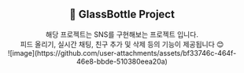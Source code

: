 

<div align="center">
<h2>🥈 GlassBottle Project</h2>
해당 프로젝트는 SNS를 구현해보는 프로젝트 입니다.<br>
피드 올리기, 실시간 채팅, 친구 추가 및 삭제 등의 기능이 제공됩니다 😊
</div>


<div align="center">
![image](https://github.com/user-attachments/assets/bf33746c-464f-46e8-bbde-510380eea20a)
</div>

